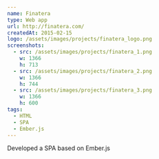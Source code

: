 ```yaml
---
name: Finatera
type: Web app
url: http://finatera.com/
createdAt: 2015-02-15
logo: /assets/images/projects/finatera_logo.png
screenshots: 
  - src: /assets/images/projects/finatera_1.png
    w: 1366
    h: 713
  - src: /assets/images/projects/finatera_2.png
    w: 1366
    h: 744
  - src: /assets/images/projects/finatera_3.png
    w: 1366
    h: 600
tags:
  - HTML
  - SPA 
  - Ember.js
---
```


Developed a SPA based on Ember.js
